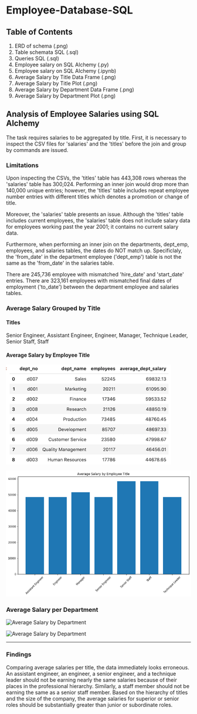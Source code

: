 # Employee-Database-SQL

## Table of Contents

1) ERD of schema (.png)
1) Table schemata SQL (.sql)
1) Queries SQL (.sql)
1) Employee salary on SQL Alchemy (.py)
1) Employee salary on SQL Alchemy (.ipynb)
1) Average Salary by Title Data Frame (.png)
1) Average Salary by Title Plot (.png)
2) Average Salary by Department Data Frame (.png)
3) Average Salary by Department Plot (.png)

## Analysis of Employee Salaries using SQL Alchemy

The task requires salaries to be aggregated by title. First, it is necessary to inspect the CSV files for 'salaries' and the 'titles' before the join and group by commands are issued. 

### Limitations
Upon inspecting the CSVs, the 'titles' table has 443,308 rows whereas the 'salaries' table has 300,024. Performing an inner join would drop more than 140,000 unique entries; however, the 'titles' table includes repeat employee number entries with different titles which denotes a promotion or change of title.

Moreover, the 'salaries' table presents an issue. Although the 'titles' table includes current employees, the 'salaries' table does not include salary data for employees working past the year 2001; it contains no current salary data.

Furthermore, when performing an inner join on the departments, dept_emp, employees, and salaries tables, the dates do NOT match up. Specificlaly, the 'from_date' in the department employee ('dept_emp') table is not the same as the 'from_date' in the salaries table.

There are 245,736 employee with mismatched 'hire_date' and 'start_date' entries. There are 323,161 employees with mismatched final dates of employment ('to_date') between the department employee and salaries tables.



### Average Salary Grouped by Title

#### Titles
Senior Engineer, Assistant Engineer, Engineer, Manager, Technique Leader, Senior Staff, Staff

#### Average Salary by Employee Title
![Average Salary by Title](Average_Salary_by_Department_DF.png)

![Average Salary by Title](Average_Salary_by_Employee_Title.png)


### Average Salary per Department
![Average Salary by Department](https://github.com/vitoperez117/Employee-Database-SQL/Employee_SQL/Average_Salary_by_Department_DF.png?raw=true)

![Average Salary by Department](https://github.com/vitoperez117/Employee-Database-SQL/Employee_SQL/Average_Salary_by_Department.png?raw=true)


--------------------------
### Findings
Comparing average salaries per title, the data immediately looks erroneous. An assistant engineer, an engineer, a senior engineer, and a technique leader should not be earning nearly the same salaries because of their places in the professional hierarchy. Similarly, a staff member should not be earning the same as a senior staff member. Based on the hierarchy of titles and the size of the company, the average salaries for superior or senior roles should be substantially greater than junior or subordinate roles.
